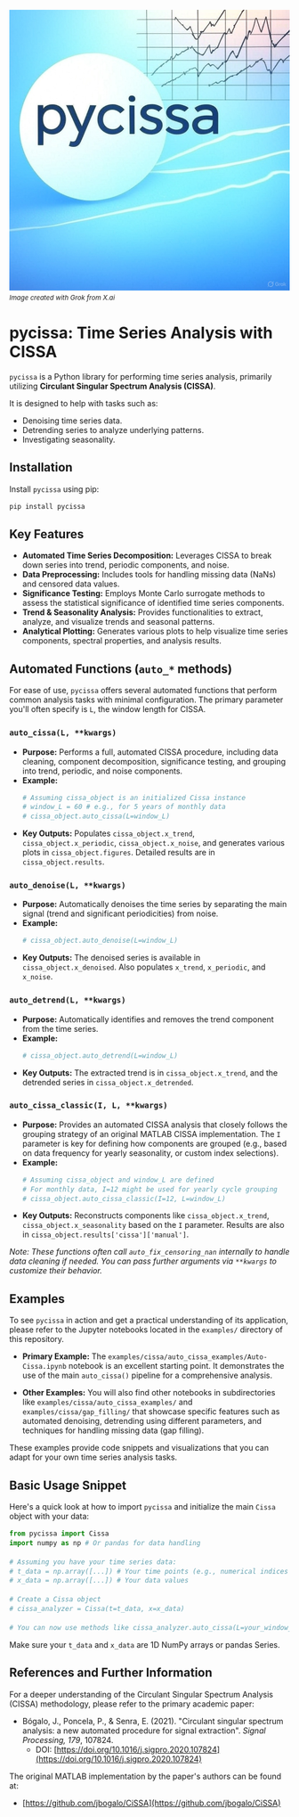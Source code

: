 ![pycissa](assets/pycissa.jpg)
<small>*Image created with Grok from X.ai*</small>

# pycissa: Time Series Analysis with CISSA

`pycissa` is a Python library for performing time series analysis, primarily utilizing **Circulant Singular Spectrum Analysis (CISSA)**.

It is designed to help with tasks such as:
*   Denoising time series data.
*   Detrending series to analyze underlying patterns.
*   Investigating seasonality.

## Installation

Install `pycissa` using pip:
```bash
pip install pycissa
```

## Key Features

*   **Automated Time Series Decomposition:** Leverages CISSA to break down series into trend, periodic components, and noise.
*   **Data Preprocessing:** Includes tools for handling missing data (NaNs) and censored data values.
*   **Significance Testing:** Employs Monte Carlo surrogate methods to assess the statistical significance of identified time series components.
*   **Trend & Seasonality Analysis:** Provides functionalities to extract, analyze, and visualize trends and seasonal patterns.
*   **Analytical Plotting:** Generates various plots to help visualize time series components, spectral properties, and analysis results.

## Automated Functions (`auto_*` methods)

For ease of use, `pycissa` offers several automated functions that perform common analysis tasks with minimal configuration. The primary parameter you'll often specify is `L`, the window length for CISSA.

### `auto_cissa(L, **kwargs)`
*   **Purpose:** Performs a full, automated CISSA procedure, including data cleaning, component decomposition, significance testing, and grouping into trend, periodic, and noise components.
*   **Example:**
    ```python
    # Assuming cissa_object is an initialized Cissa instance
    # window_L = 60 # e.g., for 5 years of monthly data
    # cissa_object.auto_cissa(L=window_L)
    ```
*   **Key Outputs:** Populates `cissa_object.x_trend`, `cissa_object.x_periodic`, `cissa_object.x_noise`, and generates various plots in `cissa_object.figures`. Detailed results are in `cissa_object.results`.

### `auto_denoise(L, **kwargs)`
*   **Purpose:** Automatically denoises the time series by separating the main signal (trend and significant periodicities) from noise.
*   **Example:**
    ```python
    # cissa_object.auto_denoise(L=window_L)
    ```
*   **Key Outputs:** The denoised series is available in `cissa_object.x_denoised`. Also populates `x_trend`, `x_periodic`, and `x_noise`.

### `auto_detrend(L, **kwargs)`
*   **Purpose:** Automatically identifies and removes the trend component from the time series.
*   **Example:**
    ```python
    # cissa_object.auto_detrend(L=window_L)
    ```
*   **Key Outputs:** The extracted trend is in `cissa_object.x_trend`, and the detrended series in `cissa_object.x_detrended`.

### `auto_cissa_classic(I, L, **kwargs)`
*   **Purpose:** Provides an automated CISSA analysis that closely follows the grouping strategy of an original MATLAB CISSA implementation. The `I` parameter is key for defining how components are grouped (e.g., based on data frequency for yearly seasonality, or custom index selections).
*   **Example:**
    ```python
    # Assuming cissa_object and window_L are defined
    # For monthly data, I=12 might be used for yearly cycle grouping
    # cissa_object.auto_cissa_classic(I=12, L=window_L)
    ```
*   **Key Outputs:** Reconstructs components like `cissa_object.x_trend`, `cissa_object.x_seasonality` based on the `I` parameter. Results are also in `cissa_object.results['cissa']['manual']`.

*Note: These functions often call `auto_fix_censoring_nan` internally to handle data cleaning if needed. You can pass further arguments via `**kwargs` to customize their behavior.*

## Examples

To see `pycissa` in action and get a practical understanding of its application, please refer to the Jupyter notebooks located in the `examples/` directory of this repository.

*   **Primary Example:** The `examples/cissa/auto_cissa_examples/Auto-Cissa.ipynb` notebook is an excellent starting point. It demonstrates the use of the main `auto_cissa()` pipeline for a comprehensive analysis.

*   **Other Examples:** You will also find other notebooks in subdirectories like `examples/cissa/auto_cissa_examples/` and `examples/cissa/gap_filling/` that showcase specific features such as automated denoising, detrending using different parameters, and techniques for handling missing data (gap filling).

These examples provide code snippets and visualizations that you can adapt for your own time series analysis tasks.

## Basic Usage Snippet

Here's a quick look at how to import `pycissa` and initialize the main `Cissa` object with your data:

```python
from pycissa import Cissa
import numpy as np # Or pandas for data handling

# Assuming you have your time series data:
# t_data = np.array([...]) # Your time points (e.g., numerical indices or datetime objects)
# x_data = np.array([...]) # Your data values

# Create a Cissa object
# cissa_analyzer = Cissa(t=t_data, x=x_data)

# You can now use methods like cissa_analyzer.auto_cissa(L=your_window_length)
```
Make sure your `t_data` and `x_data` are 1D NumPy arrays or pandas Series.

## References and Further Information

For a deeper understanding of the Circulant Singular Spectrum Analysis (CISSA) methodology, please refer to the primary academic paper:

*   Bógalo, J., Poncela, P., & Senra, E. (2021). "Circulant singular spectrum analysis: a new automated procedure for signal extraction". *Signal Processing, 179*, 107824.
    *   DOI: [https://doi.org/10.1016/j.sigpro.2020.107824](https://doi.org/10.1016/j.sigpro.2020.107824)

The original MATLAB implementation by the paper's authors can be found at:
*   [https://github.com/jbogalo/CiSSA](https://github.com/jbogalo/CiSSA)
